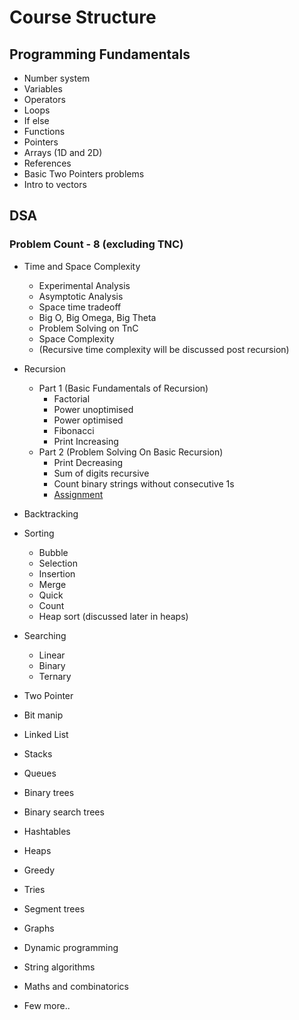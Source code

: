 # Course Structure

## Programming Fundamentals

- Number system
- Variables
- Operators
- Loops
- If else
- Functions
- Pointers
- Arrays (1D and 2D)
- References
- Basic Two Pointers problems
- Intro to vectors


## DSA

### Problem Count - 8 (excluding TNC)

- Time and Space Complexity

    - Experimental Analysis
    - Asymptotic Analysis
    - Space time tradeoff
    - Big O, Big Omega, Big Theta
    - Problem Solving on TnC
    - Space Complexity
    - (Recursive time complexity will be discussed post recursion)
- Recursion
    - Part 1 (Basic Fundamentals of Recursion)
        - Factorial
        - Power unoptimised
        - Power optimised
        - Fibonacci
        - Print Increasing
    - Part 2 (Problem Solving On Basic Recursion)
        - Print Decreasing
        - Sum of digits recursive
        - Count binary strings without consecutive 1s
        - [Assignment](DSA/Recursion/Part%202/Assignment.md)
- Backtracking
- Sorting
    - Bubble
    - Selection
    - Insertion
    - Merge
    - Quick
    - Count
    - Heap sort (discussed later in heaps)
- Searching
    - Linear
    - Binary
    - Ternary
- Two Pointer
- Bit manip
- Linked List
- Stacks
- Queues
- Binary trees
- Binary search trees
- Hashtables
- Heaps
- Greedy
- Tries
- Segment trees
- Graphs
- Dynamic programming
- String algorithms
- Maths and combinatorics
- Few more..
